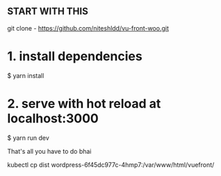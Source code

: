 ## START WITH THIS 

git clone - https://github.com/niteshldd/vu-front-woo.git

# 1. install dependencies
$ yarn install

# 2. serve with hot reload at localhost:3000
$ yarn run dev

That's all you have to do bhai 















kubectl cp  dist wordpress-6f45dc977c-4hmp7:/var/www/html/vuefront/
